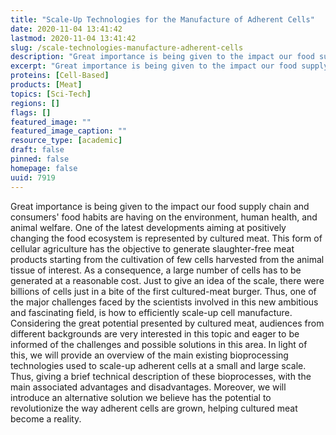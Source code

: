```yaml
---
title: "Scale-Up Technologies for the Manufacture of Adherent Cells"
date: 2020-11-04 13:41:42
lastmod: 2020-11-04 13:41:42
slug: /scale-technologies-manufacture-adherent-cells
description: "Great importance is being given to the impact our food supply chain and consumers’ food habits are having on the environment, human health, and animal welfare. One of the latest developments aiming at positively changing the food ecosystem is represented by cultured meat. This form of cellular agriculture has the objective to generate slaughter-free meat products starting from the cultivation of few cells harvested from the animal tissue of interest. As a consequence, a large number of cells has to be generated at a reasonable cost."
excerpt: "Great importance is being given to the impact our food supply chain and consumers’ food habits are having on the environment, human health, and animal welfare. One of the latest developments aiming at positively changing the food ecosystem is represented by cultured meat. This form of cellular agriculture has the objective to generate slaughter-free meat products starting from the cultivation of few cells harvested from the animal tissue of interest. As a consequence, a large number of cells has to be generated at a reasonable cost."
proteins: [Cell-Based]
products: [Meat]
topics: [Sci-Tech]
regions: []
flags: []
featured_image: ""
featured_image_caption: ""
resource_type: [academic]
draft: false
pinned: false
homepage: false
uuid: 7919
---
```

Great importance is being given to the impact our food supply chain and
consumers' food habits are having on the environment, human health, and
animal welfare. One of the latest developments aiming at positively
changing the food ecosystem is represented by cultured meat. This form
of cellular agriculture has the objective to generate slaughter-free
meat products starting from the cultivation of few cells harvested from
the animal tissue of interest. As a consequence, a large number of cells
has to be generated at a reasonable cost. Just to give an idea of the
scale, there were billions of cells just in a bite of the first
cultured-meat burger. Thus, one of the major challenges faced by the
scientists involved in this new ambitious and fascinating field, is how
to efficiently scale-up cell manufacture. Considering the great
potential presented by cultured meat, audiences from different
backgrounds are very interested in this topic and eager to be informed
of the challenges and possible solutions in this area. In light of this,
we will provide an overview of the main existing bioprocessing
technologies used to scale-up adherent cells at a small and large scale.
Thus, giving a brief technical description of these bioprocesses, with
the main associated advantages and disadvantages. Moreover, we will
introduce an alternative solution we believe has the potential to
revolutionize the way adherent cells are grown, helping cultured meat
become a reality.
